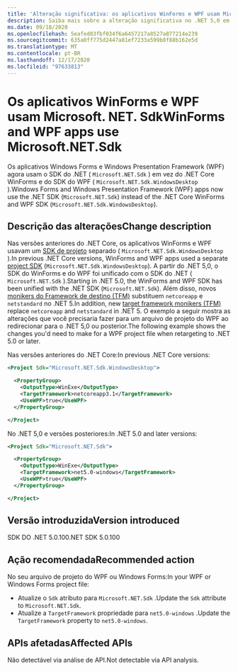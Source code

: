 ```yaml
---
title: 'Alteração significativa: os aplicativos WinForms e WPF usam Microsoft. NET. Sdk'
description: Saiba mais sobre a alteração significativa no .NET 5,0 em que os aplicativos Windows Forms e Windows Presentation Framework agora usam o SDK do .NET em vez dos WinForms do .NET Core e do SDK do WPF.
ms.date: 09/18/2020
ms.openlocfilehash: 5eafed03fbf034f6a6457217a8527a877214e239
ms.sourcegitcommit: 635a0ff775d2447a81ef7233a599b8f88b162e5d
ms.translationtype: MT
ms.contentlocale: pt-BR
ms.lasthandoff: 12/17/2020
ms.locfileid: "97633813"
---
```

# <a name="winforms-and-wpf-apps-use-microsoftnetsdk"></a><span data-ttu-id="37402-103">Os aplicativos WinForms e WPF usam Microsoft. NET. Sdk</span><span class="sxs-lookup"><span data-stu-id="37402-103">WinForms and WPF apps use Microsoft.NET.Sdk</span></span>

<span data-ttu-id="37402-104">Os aplicativos Windows Forms e Windows Presentation Framework (WPF) agora usam o SDK do .NET ( `Microsoft.NET.Sdk` ) em vez do .NET Core WinForms e do SDK do WPF ( `Microsoft.NET.Sdk.WindowsDesktop` ).</span><span class="sxs-lookup"><span data-stu-id="37402-104">Windows Forms and Windows Presentation Framework (WPF) apps now use the .NET SDK (`Microsoft.NET.Sdk`) instead of the .NET Core WinForms and WPF SDK (`Microsoft.NET.Sdk.WindowsDesktop`).</span></span>

## <a name="change-description"></a><span data-ttu-id="37402-105">Descrição das alterações</span><span class="sxs-lookup"><span data-stu-id="37402-105">Change description</span></span>

<span data-ttu-id="37402-106">Nas versões anteriores do .NET Core, os aplicativos WinForms e WPF usavam um [SDK de projeto](../../../project-sdk/overview.md) separado ( `Microsoft.NET.Sdk.WindowsDesktop` ).</span><span class="sxs-lookup"><span data-stu-id="37402-106">In previous .NET Core versions, WinForms and WPF apps used a separate [project SDK](../../../project-sdk/overview.md) (`Microsoft.NET.Sdk.WindowsDesktop`).</span></span> <span data-ttu-id="37402-107">A partir do .NET 5,0, o SDK do WinForms e do WPF foi unificado com o SDK do .NET ( `Microsoft.NET.Sdk` ).</span><span class="sxs-lookup"><span data-stu-id="37402-107">Starting in .NET 5.0, the WinForms and WPF SDK has been unified with the .NET SDK (`Microsoft.NET.Sdk`).</span></span> <span data-ttu-id="37402-108">Além disso, novos [monikers do Framework de destino (TFM)](../../../../standard/frameworks.md) substituem `netcoreapp` e `netstandard` no .NET 5.</span><span class="sxs-lookup"><span data-stu-id="37402-108">In addition, new [target framework monikers (TFM)](../../../../standard/frameworks.md) replace `netcoreapp` and `netstandard` in .NET 5.</span></span> <span data-ttu-id="37402-109">O exemplo a seguir mostra as alterações que você precisaria fazer para um arquivo de projeto do WPF ao redirecionar para o .NET 5,0 ou posterior.</span><span class="sxs-lookup"><span data-stu-id="37402-109">The following example shows the changes you'd need to make for a WPF project file when retargeting to .NET 5.0 or later.</span></span>

<span data-ttu-id="37402-110">Nas versões anteriores do .NET Core:</span><span class="sxs-lookup"><span data-stu-id="37402-110">In previous .NET Core versions:</span></span>

```xml
<Project Sdk="Microsoft.NET.Sdk.WindowsDesktop">

  <PropertyGroup>
    <OutputType>WinExe</OutputType>
    <TargetFramework>netcoreapp3.1</TargetFramework>
    <UseWPF>true</UseWPF>
  </PropertyGroup>

</Project>
```

<span data-ttu-id="37402-111">No .NET 5,0 e versões posteriores:</span><span class="sxs-lookup"><span data-stu-id="37402-111">In .NET 5.0 and later versions:</span></span>

```xml
<Project Sdk="Microsoft.NET.Sdk">

  <PropertyGroup>
    <OutputType>WinExe</OutputType>
    <TargetFramework>net5.0-windows</TargetFramework>
    <UseWPF>true</UseWPF>
  </PropertyGroup>

</Project>
```

## <a name="version-introduced"></a><span data-ttu-id="37402-112">Versão introduzida</span><span class="sxs-lookup"><span data-stu-id="37402-112">Version introduced</span></span>

<span data-ttu-id="37402-113">SDK DO .NET 5.0.100</span><span class="sxs-lookup"><span data-stu-id="37402-113">.NET SDK 5.0.100</span></span>

## <a name="recommended-action"></a><span data-ttu-id="37402-114">Ação recomendada</span><span class="sxs-lookup"><span data-stu-id="37402-114">Recommended action</span></span>

<span data-ttu-id="37402-115">No seu arquivo de projeto do WPF ou Windows Forms:</span><span class="sxs-lookup"><span data-stu-id="37402-115">In your WPF or Windows Forms project file:</span></span>

- <span data-ttu-id="37402-116">Atualize o `Sdk` atributo para `Microsoft.NET.Sdk` .</span><span class="sxs-lookup"><span data-stu-id="37402-116">Update the `Sdk` attribute  to `Microsoft.NET.Sdk`.</span></span>
- <span data-ttu-id="37402-117">Atualize a `TargetFramework` propriedade para `net5.0-windows` .</span><span class="sxs-lookup"><span data-stu-id="37402-117">Update the `TargetFramework` property to `net5.0-windows`.</span></span>

## <a name="affected-apis"></a><span data-ttu-id="37402-118">APIs afetadas</span><span class="sxs-lookup"><span data-stu-id="37402-118">Affected APIs</span></span>

<span data-ttu-id="37402-119">Não detectável via análise de API.</span><span class="sxs-lookup"><span data-stu-id="37402-119">Not detectable via API analysis.</span></span>

<!--

### Affected APIs

Not detectable via API analysis.

### Category

- Windows Forms
- Windows Presentation Framework (WPF)

-->
